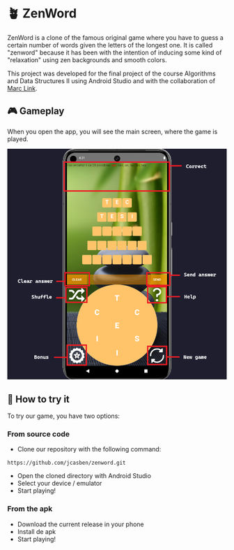 # 🪴 ZenWord

ZenWord is a clone of the famous original game where you have to guess a certain number of
words given the letters of the longest one. It is called "zenword" because it has been with the
intention of inducing some kind of "relaxation" using zen backgrounds and smooth colors.

This project was developed for the final project of the course Algorithms and Data Structures II 
using Android Studio and with the collaboration of [Marc Link](https://github.com/linkcla).

## 🎮 Gameplay

When you open the app, you will see the main screen, where the game is played.

![main-screen](main-screen.png)

## 🔨 How to try it

To try our game, you have two options:

### From source code

- Clone our repository with the following command:

```
https://github.com/jcasben/zenword.git
```

- Open the cloned directory with Android Studio
- Select your device / emulator
- Start playing!
  
### From the apk

- Download the current release in your phone
- Install de apk
- Start playing!